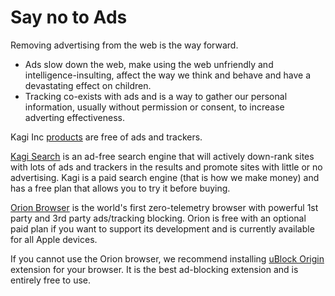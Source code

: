 # Say no to Ads

Removing advertising from the web is the way forward.

- Ads slow down the web, make using the web unfriendly and intelligence-insulting, affect the way we think and behave and have a devastating effect on children.
- Tracking co-exists with ads and is a way to gather our personal information, usually without permission or consent, to increase adverting effectiveness.

Kagi Inc [products](./products.md) are free of ads and trackers.

[Kagi Search](https://kagi.com) is an ad-free search engine that will actively down-rank sites with lots of ads and trackers in the results and promote sites with little or no advertising. Kagi is a paid search engine (that is how we make money) and has a free plan that allows you to try it before buying.

[Orion Browser](https://browser.kagi.com) is the world's first zero-telemetry browser with powerful 1st party and 3rd party ads/tracking
blocking. Orion is free with an optional paid plan if you want to support its development and is currently available for all Apple devices.

If you cannot use the Orion browser, we recommend installing [uBlock
Origin](https://ublockorigin.com/) extension for your browser. It is the best ad-blocking extension and is entirely free
to use.
